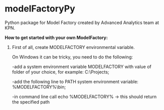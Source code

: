 # modelFactoryPy
Python package for Model Factory created by Advanced Analytics team at KPN.

**How to get started with your own ModelFactory:**

1) First of all, create MODELFACTORY environmental variable.

   On Windows it can be tricky, you need to do the following:
   
      -add a system environment variable MODELFACTORY with value of folder of your choice, for example: C:\Projects;
      
      -add the following line to PATH system environment variable: %MODELFACTORY%\bin;
      
      -in command line call echo %MODELFACTORY% -> this should return the specified path
